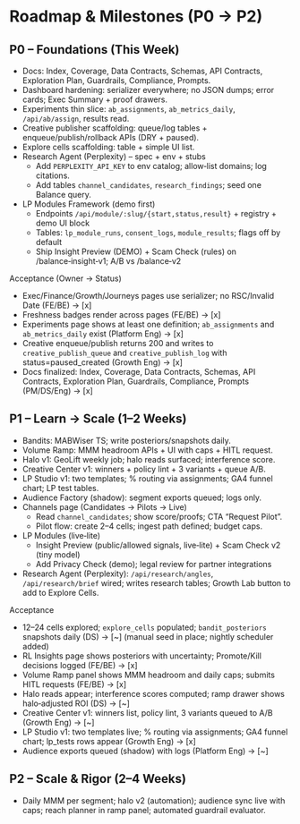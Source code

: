 # Roadmap & Milestones (P0 → P2)

## P0 – Foundations (This Week)
- Docs: Index, Coverage, Data Contracts, Schemas, API Contracts, Exploration Plan, Guardrails, Compliance, Prompts.
- Dashboard hardening: serializer everywhere; no JSON dumps; error cards; Exec Summary + proof drawers.
- Experiments thin slice: `ab_assignments`, `ab_metrics_daily`, `/api/ab/assign`, results read.
- Creative publisher scaffolding: queue/log tables + enqueue/publish/rollback APIs (DRY + paused).
- Explore cells scaffolding: table + simple UI list.
- Research Agent (Perplexity) – spec + env + stubs
  - Add `PERPLEXITY_API_KEY` to env catalog; allow‑list domains; log citations.
  - Add tables `channel_candidates`, `research_findings`; seed one Balance query.
- LP Modules Framework (demo first)
  - Endpoints `/api/module/:slug/{start,status,result}` + registry + demo UI block
  - Tables: `lp_module_runs`, `consent_logs`, `module_results`; flags off by default
  - Ship Insight Preview (DEMO) + Scam Check (rules) on /balance‑insight‑v1; A/B vs /balance‑v2

Acceptance (Owner → Status)
- Exec/Finance/Growth/Journeys pages use serializer; no RSC/Invalid Date (FE/BE) → [x]
- Freshness badges render across pages (FE/BE) → [x]
- Experiments page shows at least one definition; `ab_assignments` and `ab_metrics_daily` exist (Platform Eng) → [x]
- Creative enqueue/publish returns 200 and writes to `creative_publish_queue` and `creative_publish_log` with status=paused_created (Growth Eng) → [x]
- Docs finalized: Index, Coverage, Data Contracts, Schemas, API Contracts, Exploration Plan, Guardrails, Compliance, Prompts (PM/DS/Eng) → [x]

## P1 – Learn → Scale (1–2 Weeks)
- Bandits: MABWiser TS; write posteriors/snapshots daily.
- Volume Ramp: MMM headroom APIs + UI with caps + HITL request.
- Halo v1: GeoLift weekly job; halo reads surfaced; interference score.
- Creative Center v1: winners + policy lint + 3 variants + queue A/B.
- LP Studio v1: two templates; % routing via assignments; GA4 funnel chart; LP test tables.
- Audience Factory (shadow): segment exports queued; logs only.
- Channels page (Candidates → Pilots → Live)
  - Read `channel_candidates`; show score/proofs; CTA “Request Pilot”.
  - Pilot flow: create 2–4 cells; ingest path defined; budget caps.
- LP Modules (live‑lite)
  - Insight Preview (public/allowed signals, live‑lite) + Scam Check v2 (tiny model)
  - Add Privacy Check (demo); legal review for partner integrations
- Research Agent (Perplexity): `/api/research/angles`, `/api/research/brief` wired; writes research tables; Growth Lab button to add to Explore Cells.

Acceptance
- 12–24 cells explored; `explore_cells` populated; `bandit_posteriors` snapshots daily (DS) → [~] (manual seed in place; nightly scheduler added)
- RL Insights page shows posteriors with uncertainty; Promote/Kill decisions logged (FE/BE) → [x]
- Volume Ramp panel shows MMM headroom and daily caps; submits HITL requests (FE/BE) → [x]
- Halo reads appear; interference scores computed; ramp drawer shows halo‑adjusted ROI (DS) → [~]
- Creative Center v1: winners list, policy lint, 3 variants queued to A/B (Growth Eng) → [~]
- LP Studio v1: two templates live; % routing via assignments; GA4 funnel chart; lp_tests rows appear (Growth Eng) → [x]
- Audience exports queued (shadow) with logs (Platform Eng) → [~]

## P2 – Scale & Rigor (2–4 Weeks)
- Daily MMM per segment; halo v2 (automation); audience sync live with caps; reach planner in ramp panel; automated guardrail evaluator.
